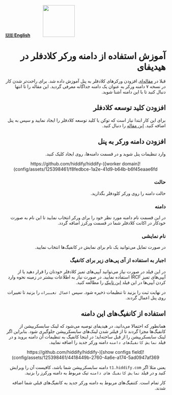 [**🇺🇸 English**](https://docs.hiddify.com/Hiddify-Manager.wiki/How-to-use-the-Cloudflare-worker-domain-on-Hiddify)&nbsp;&nbsp;&nbsp;&nbsp;&nbsp;&nbsp;&nbsp;&nbsp;&nbsp;&nbsp;<a href="https://github.com/hiddify/hiddify-config/wiki/%D9%87%D9%85%D9%87-%D8%A2%D9%85%D9%88%D8%B2%D8%B4%E2%80%8C%D9%87%D8%A7-%D9%88-%D9%88%DB%8C%D8%AF%D8%A6%D9%88%D9%87%D8%A7"><img width="100" src="https://github.com/hiddify/hiddify-config/assets/125398461/3704cd84-eee6-4c45-abe7-3c02936bbebb" /></a>

<div dir="rtl" markdown="1">

# آموزش استفاده از دامنه ورکر کلادفلر در هیدیفای

قبلا در [مقاله‌ای](https://github.com/hiddify/hiddify-config/wiki/%D9%86%D8%AD%D9%88%D9%87-%D8%AA%D9%86%D8%B8%DB%8C%D9%85-%D9%88-%D8%A7%D8%B3%D8%AA%D9%81%D8%A7%D8%AF%D9%87-%D8%A7%D8%B2-%D9%88%D8%B1%DA%A9%D8%B1%D8%B2) افزودن ورکرهای کلادفلر به پنل آموزش داده شد. برای راحت‌تر شدن کار در نسخه ۷ دامنه ورکر به عنوان یک دامنه جداگانه معرفی گردید. این مقاله را تا انتها دنبال کنید تا با این دامنه آشنا شوید.

## افزودن کلید توسعه کلادفلر

برای این کار ابتدا نیاز است که توکن یا کلید توسعه کلادفلر را ایجاد نمایید و سپس به پنل اضافه کنید. [این مقاله](https://github.com/hiddify/hiddify-config/wiki/%DA%AF%D8%B1%D9%81%D8%AA%D9%86-%DA%A9%D9%84%DB%8C%D8%AF-%D8%AA%D9%88%D8%B3%D8%B9%D9%87-%DA%A9%D9%84%D9%88%D8%AF%D9%81%D9%84%D8%B1) را دنبال کنید.

## افزودن دامنه ورکر به پنل

وارد تنظیمات پنل شوید و در قسمت دامنه‌ها، روی ایجاد کلیک کنید.

<div align=center markdown=1>
![worker domain](https://github.com/hiddify/hiddify-config/assets/125398461/f8fedbce-1a2e-41d9-b64b-b6f45eaae6fd)
</div>

### حالت

حالت دامنه را روی ورکر کلودفلر بگذارید.

### دامنه

در این قسمت نام دامنه مورد نظر خود را برای ورکر انتخاب نمایید تا این نام به صورت خودکار در اکانت کلادفلر شما در قسمت ورکرز اضافه گردد.

### نام نمایشی

در صورت تمایل می‌توانید یک نام برای نمایش در کانفیگ‌ها انتخاب نمایید.

### اجبار به استفاده‌ از آی پی‌های زیر برای کانفیگ

در این فیلد در صورت نیاز می‌توانید آیپی‌های تمیز کلادفلر خودتان را قرار دهید یا از آیپی‌های تمیز IRCF استفاده نمایید. در صورت نیاز به اطلاعات بیشتر در زمینه نحوه وارد کردن آیپی‌ها در این فیلد [این تاپیک](https://github.com/hiddify/hiddify-config/discussions/2009) را مطالعه کنید.

در نهایت ثبت را بزنید تا تنظیمات ذخیره شود. سپس `اعمال تغییرات` را بزنید تا تغییرات روی پنل اعمال گردند.

## استفاده از کانفیگ‌های این دامنه

همانطور که احتمالا می‌دانید، در هیدیفای توصیه می‌شود که لینک سابسکریپشن از کانفیگ‌ها مجزا گردند تا از فیلتر شدن لینک‌های سابسکریپشن جلوگیری شود. بنابراین اگر لینک سابسکریپشن را از قبل ساخته‌اید؛ در اینجا کانفیگ به تنظیمات آن دامنه بروید و در فیلد `نمایش کانفیگ‌های دامنه` دامنه ورکر جدید را اضافه نمایید.

<div align=center markdown=1>
![show configs field](https://github.com/hiddify/hiddify-config/assets/125398461/4418449b-2760-4a6e-a174-5ad0947af369)
</div>

یعنی مثلا اگر `t1.hiddify.com` دامنه سابسکریپشن شما باشد، کافیست آن را ویرایش کنید و در فیلد `نمایش کانفیگ های دامنه` تیک مربوط به دامنه ورکرز را بزنید.

کار تمام است. کتنفیگ‌های مربوط به دامنه ورکر جدید به کانفیگ‌های قبلی شما اضافه شدند.
